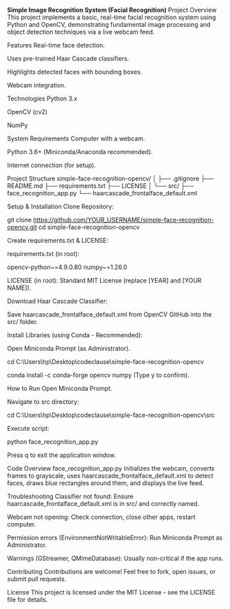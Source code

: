 **Simple Image Recognition System (Facial Recognition)**
Project Overview
This project implements a basic, real-time facial recognition system using Python and OpenCV, demonstrating fundamental image processing and object detection techniques via a live webcam feed.

Features
Real-time face detection.

Uses pre-trained Haar Cascade classifiers.

Highlights detected faces with bounding boxes.

Webcam integration.

Technologies
Python 3.x

OpenCV (cv2)

NumPy

System Requirements
Computer with a webcam.

Python 3.6+ (Miniconda/Anaconda recommended).

Internet connection (for setup).

Project Structure
simple-face-recognition-opencv/
│
├── .gitignore
├── README.md
├── requirements.txt
├── LICENSE
│
└── src/
    ├── face_recognition_app.py
    └── haarcascade_frontalface_default.xml

Setup & Installation
Clone Repository:

git clone https://github.com/YOUR_USERNAME/simple-face-recognition-opencv.git
cd simple-face-recognition-opencv

Create requirements.txt & LICENSE:

requirements.txt (in root):

opencv-python~=4.9.0.80
numpy~=1.26.0

LICENSE (in root): Standard MIT License (replace [YEAR] and [YOUR NAME]).

Download Haar Cascade Classifier:

Save haarcascade_frontalface_default.xml from OpenCV GitHub into the src/ folder.

Install Libraries (using Conda - Recommended):

Open Miniconda Prompt (as Administrator).

cd C:\Users\hp\Desktop\codeclause\simple-face-recognition-opencv

conda install -c conda-forge opencv numpy (Type y to confirm).

How to Run
Open Miniconda Prompt.

Navigate to src directory:

cd C:\Users\hp\Desktop\codeclause\simple-face-recognition-opencv\src

Execute script:

python face_recognition_app.py

Press q to exit the application window.

Code Overview
face_recognition_app.py initializes the webcam, converts frames to grayscale, uses haarcascade_frontalface_default.xml to detect faces, draws blue rectangles around them, and displays the live feed.

Troubleshooting
Classifier not found: Ensure haarcascade_frontalface_default.xml is in src/ and correctly named.

Webcam not opening: Check connection, close other apps, restart computer.

Permission errors (EnvironmentNotWritableError): Run Miniconda Prompt as Administrator.

Warnings (GStreamer, QMimeDatabase): Usually non-critical if the app runs.

Contributing
Contributions are welcome! Feel free to fork, open issues, or submit pull requests.

License
This project is licensed under the MIT License - see the LICENSE file for details.
